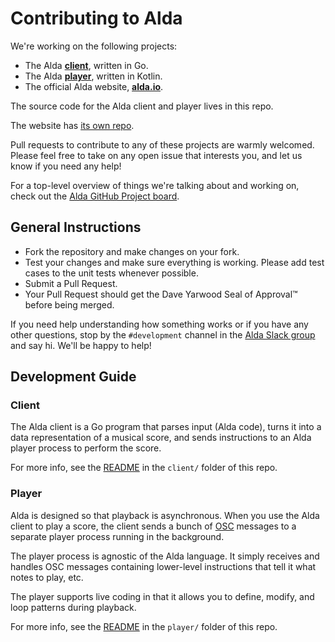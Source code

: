 # Contributing to Alda

We're working on the following projects:

- The Alda [**client**](#client), written in Go.
- The Alda [**player**](#player), written in Kotlin.
- The official Alda website, [**alda.io**](https://alda.io).

The source code for the Alda client and player lives in this repo.

The website has [its own repo][alda-site-repo].

Pull requests to contribute to any of these projects are warmly welcomed. Please
feel free to take on any open issue that interests you, and let us know if you
need any help!

For a top-level overview of things we're talking about and working on, check out
the [Alda GitHub Project board][gh-project].

[gh-project]: https://github.com/orgs/alda-lang/projects/1
[alda-site-repo]: https://github.com/alda-lang/alda.io

## General Instructions

- Fork the repository and make changes on your fork.
- Test your changes and make sure everything is working. Please add test cases
  to the unit tests whenever possible.
- Submit a Pull Request.
- Your Pull Request should get the Dave Yarwood Seal of Approval™ before being
  merged.

If you need help understanding how something works or if you have any other
questions, stop by the `#development` channel in the [Alda Slack
group](http://slack.alda.io) and say hi. We'll be happy to help!

## Development Guide

### Client

The Alda client is a Go program that parses input (Alda code), turns it into a
data representation of a musical score, and sends instructions to an Alda player
process to perform the score.

For more info, see the [README](client/README.md) in the `client/` folder of
this repo.

### Player

Alda is designed so that playback is asynchronous. When you use the Alda client
to play a score, the client sends a bunch of [OSC][osc-intro] messages to a
separate player process running in the background.

The player process is agnostic of the Alda language. It simply receives and
handles OSC messages containing lower-level instructions that tell it what
notes to play, etc.

The player supports live coding in that it allows you to define, modify, and
loop patterns during playback.

For more info, see the [README](player/README.md) in the `player/` folder of
this repo.

[osc-intro]: http://opensoundcontrol.org/introduction-osc

